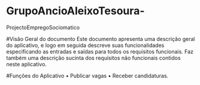 # GrupoAncioAleixoTesoura-
ProjectoEmpregoSociomatico

#Visão Geral do documento
Este documento apresenta uma descrição geral do aplicativo, e logo em seguida descreve suas funcionalidades especificando as entradas e saídas para todos os requisitos funcionais. Faz também uma descrição sucinta dos requisitos não funcionais contidos neste aplicativo.

#Funções do Aplicativo
•	Publicar vagas 
•	Receber candidaturas.
